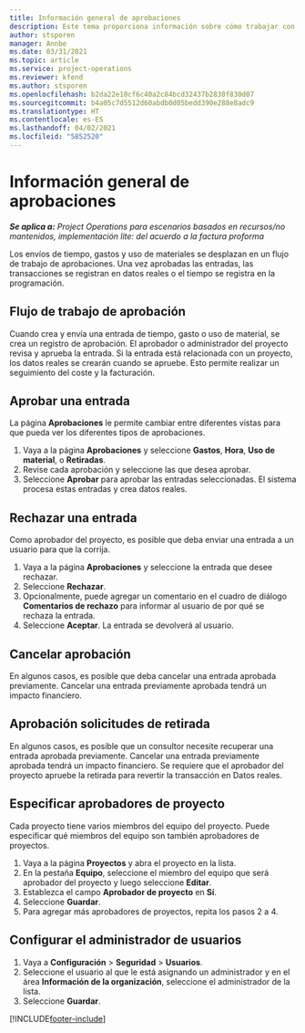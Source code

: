 ```yaml
---
title: Información general de aprobaciones
description: Este tema proporciona información sobre cómo trabajar con aprobaciones en Project Operations.
author: stsporen
manager: Annbe
ms.date: 03/31/2021
ms.topic: article
ms.service: project-operations
ms.reviewer: kfend
ms.author: stsporen
ms.openlocfilehash: b2da22e10cf6c40a2c84bcd32437b2830f830d07
ms.sourcegitcommit: b4a05c7d5512d60abdb0d05bedd390e288e8adc9
ms.translationtype: HT
ms.contentlocale: es-ES
ms.lasthandoff: 04/02/2021
ms.locfileid: "5852520"
---
```

# <a name="approvals-overview"></a>Información general de aprobaciones

_**Se aplica a:** Project Operations para escenarios basados en recursos/no mantenidos, implementación lite: del acuerdo a la factura proforma_

Los envíos de tiempo, gastos y uso de materiales se desplazan en un flujo de trabajo de aprobaciones. Una vez aprobadas las entradas, las transacciones se registran en datos reales o el tiempo se registra en la programación.

## <a name="approvals-workflow"></a>Flujo de trabajo de aprobación
Cuando crea y envía una entrada de tiempo, gasto o uso de material, se crea un registro de aprobación. El aprobador o administrador del proyecto revisa y aprueba la entrada. Si la entrada está relacionada con un proyecto, los datos reales se crearán cuando se apruebe. Esto permite realizar un seguimiento del coste y la facturación.

## <a name="approve-an-entry"></a>Aprobar una entrada
La página **Aprobaciones** le permite cambiar entre diferentes vistas para que pueda ver los diferentes tipos de aprobaciones.
  
1. Vaya a la página **Aprobaciones** y seleccione **Gastos**, **Hora**, **Uso de material**, o **Retiradas**.
2. Revise cada aprobación y seleccione las que desea aprobar.
3. Seleccione **Aprobar** para aprobar las entradas seleccionadas.
El sistema procesa estas entradas y crea datos reales.

## <a name="reject-an-entry"></a>Rechazar una entrada
Como aprobador del proyecto, es posible que deba enviar una entrada a un usuario para que la corrija.
  
1. Vaya a la página **Aprobaciones** y seleccione la entrada que desee rechazar. 
2. Seleccione **Rechazar**.
3. Opcionalmente, puede agregar un comentario en el cuadro de diálogo **Comentarios de rechazo** para informar al usuario de por qué se rechaza la entrada.
4. Seleccione **Aceptar**. La entrada se devolverá al usuario.
  
## <a name="cancel-approval"></a>Cancelar aprobación
En algunos casos, es posible que deba cancelar una entrada aprobada previamente. Cancelar una entrada previamente aprobada tendrá un impacto financiero. 

## <a name="approving-recall-requests"></a>Aprobación solicitudes de retirada
En algunos casos, es posible que un consultor necesite recuperar una entrada aprobada previamente. Cancelar una entrada previamente aprobada tendrá un impacto financiero. Se requiere que el aprobador del proyecto apruebe la retirada para revertir la transacción en Datos reales.

## <a name="specify-project-approvers"></a>Especificar aprobadores de proyecto
Cada proyecto tiene varios miembros del equipo del proyecto. Puede especificar qué miembros del equipo son también aprobadores de proyectos.

1. Vaya a la página **Proyectos** y abra el proyecto en la lista.
2. En la pestaña **Equipo**, seleccione el miembro del equipo que será aprobador del proyecto y luego seleccione **Editar**.
3. Establezca el campo **Aprobador de proyecto** en **Sí**.
4. Seleccione **Guardar**.
5. Para agregar más aprobadores de proyectos, repita los pasos 2 a 4.

## <a name="configure-the-users-manager"></a>Configurar el administrador de usuarios

1. Vaya a **Configuración** > **Seguridad** > **Usuarios**.
2. Seleccione el usuario al que le está asignando un administrador y en el área **Información de la organización**, seleccione el administrador de la lista. 
3. Seleccione **Guardar**.




[!INCLUDE[footer-include](../includes/footer-banner.md)]
